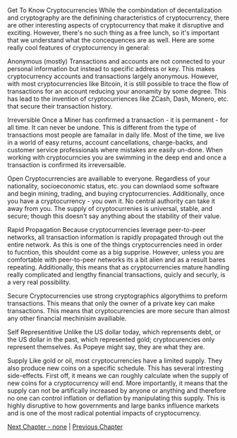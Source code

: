 Get To Know Cryptocurrencies
While the combindation of decentalization and cryptography are the definining characteristics of cryptocurrency, there are other interesting aspects of cryptocurrency that make it disruptive and exciting. However, there's no such thing as a free lunch, so it's important that we understand what the concequences are as well. Here are some really cool features of cryptocurrency in general:

Anonymous (mostly)
Transactions and accounts are not connected to your personal information but instead to specific address or key. This makes cryptocurrency accounts and transactions largely anonymous. However, with most cryptocurrencies like Bitcoin, it is still possible to trace the flow of transactions for an account reducing your anonamity by some degree. This has lead to the invention of cryptocurriences like ZCash, Dash, Monero, etc. that secure their transaction history.

Irreversible
Once a Miner has confirmed a transaction - it is permanent - for all time. It can never be undone. This is different from the type of transactions most people are famailar in daily life. Most of the time, we live in a world of easy returns, account cancellations, charge-backs, and customer service professionals where mistakes are easily un-done. When working with cryptocurncies you are swimming in the deep end and once a transaction is confirmed its irreversaible.

Open
Cryptocurrencies are availiable to everyone. Regardless of your nationality, socioeconomic status, etc. you can downlaod some software and begin mining, trading, and buying cryptocurrencies. Additionally, once you have a cryptocurrency - you own it. No central authority can take it away from you. The supply of cryptocurrenies is universal, stable, and secure; though this doesn't say anything about the stability of their value.

Rapid Propagation
Because cryptocurrencies leverage peer-to-peer networks, all transaction information is rapidly propagated through out the entire network. As this is one of the things cryptocurrencies need in order to fucntion, this shouldnt come as a big supprise. However, unless you are comfortable with peer-to-peer networks its a bit alien and as a result bares repeating. Additionally, this means that as cryptocurrencies mature handling really complicated and lengthy financial transactions, quicly and securly, is a very real possibility.

Secure
Cryptocurrencies use strong cryptographics algorythims to preform transactions. This means that only the owner of a private key can make transactions. This means that cryptocurrencies are more secure than almost any other financial mechinisim availiable.

Self Representitive
Unlike the US dollar today, which reprensents debt, or the US dollar in the past, which represented gold; cryptocurencies only represent themselves. As Popeye might say, they are what they are.

Supply
Like gold or oil, most cryptocurrencies have a limited supply. They also produce new coins on a specific schedule. This has several intresting side-effects. First off, it means we can roughly calculate when the supply of new coins for a cryptocurrency will end. More importantly, it means that the supply can not be artifically increased by anyone or anything and therefore no one can control inflation or deflation by manipulating this supply. This is highly disruptive to how governments and large banks influence markets and is one of the most radical potential impacts of cryptocurrency.

[Next Chapter - none](/index.md) | [Previous Chapter](01-what_is_cryptocurrency.md)
